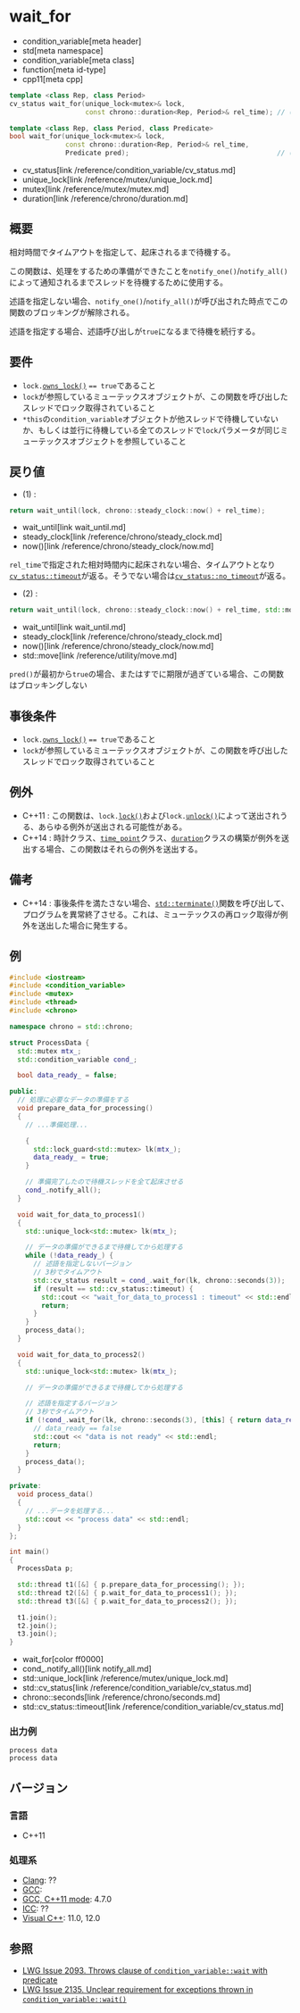 # wait_for
* condition_variable[meta header]
* std[meta namespace]
* condition_variable[meta class]
* function[meta id-type]
* cpp11[meta cpp]

```cpp
template <class Rep, class Period>
cv_status wait_for(unique_lock<mutex>& lock,
                   const chrono::duration<Rep, Period>& rel_time); // (1)

template <class Rep, class Period, class Predicate>
bool wait_for(unique_lock<mutex>& lock,
              const chrono::duration<Rep, Period>& rel_time,
              Predicate pred);                                     // (2)
```
* cv_status[link /reference/condition_variable/cv_status.md]
* unique_lock[link /reference/mutex/unique_lock.md]
* mutex[link /reference/mutex/mutex.md]
* duration[link /reference/chrono/duration.md]

## 概要
相対時間でタイムアウトを指定して、起床されるまで待機する。

この関数は、処理をするための準備ができたことを`notify_one()`/`notify_all()`によって通知されるまでスレッドを待機するために使用する。

述語を指定しない場合、`notify_one()`/`notify_all()`が呼び出された時点でこの関数のブロッキングが解除される。

述語を指定する場合、述語呼び出しが`true`になるまで待機を続行する。



## 要件
- `lock.`[`owns_lock()`](/reference/mutex/unique_lock/owns_lock.md) `== true`であること
- `lock`が参照しているミューテックスオブジェクトが、この関数を呼び出したスレッドでロック取得されていること
- `*this`の`condition_variable`オブジェクトが他スレッドで待機していないか、もしくは並行に待機している全てのスレッドで`lock`パラメータが同じミューテックスオブジェクトを参照していること


## 戻り値
- (1) :

```cpp
return wait_until(lock, chrono::steady_clock::now() + rel_time);
```
* wait_until[link wait_until.md]
* steady_clock[link /reference/chrono/steady_clock.md]
* now()[link /reference/chrono/steady_clock/now.md]

`rel_time`で指定された相対時間内に起床されない場合、タイムアウトとなり[`cv_status::timeout`](/reference/condition_variable/cv_status.md)が返る。そうでない場合は[`cv_status::no_timeout`](/reference/condition_variable/cv_status.md)が返る。

- (2) :

```cpp
return wait_until(lock, chrono::steady_clock::now() + rel_time, std::move(pred));
```
* wait_until[link wait_until.md]
* steady_clock[link /reference/chrono/steady_clock.md]
* now()[link /reference/chrono/steady_clock/now.md]
* std::move[link /reference/utility/move.md]

`pred()`が最初から`true`の場合、またはすでに期限が過ぎている場合、この関数はブロッキングしない


## 事後条件
- `lock.`[`owns_lock()`](/reference/mutex/unique_lock/owns_lock.md) `== true`であること
- `lock`が参照しているミューテックスオブジェクトが、この関数を呼び出したスレッドでロック取得されていること


## 例外
- C++11 : この関数は、`lock.`[`lock()`](/reference/mutex/unique_lock/lock.md)および`lock.`[`unlock()`](/reference/mutex/unique_lock/unlock.md)によって送出されうる、あらゆる例外が送出される可能性がある。
- C++14 : 時計クラス、[`time_point`](/reference/chrono/time_point.md)クラス、[`duration`](/reference/chrono/duration.md)クラスの構築が例外を送出する場合、この関数はそれらの例外を送出する。


## 備考
- C++14 : 事後条件を満たさない場合、[`std::terminate()`](/reference/exception/terminate.md)関数を呼び出して、プログラムを異常終了させる。これは、ミューテックスの再ロック取得が例外を送出した場合に発生する。


## 例
```cpp
#include <iostream>
#include <condition_variable>
#include <mutex>
#include <thread>
#include <chrono>

namespace chrono = std::chrono;

struct ProcessData {
  std::mutex mtx_;
  std::condition_variable cond_;

  bool data_ready_ = false;

public:
  // 処理に必要なデータの準備をする
  void prepare_data_for_processing()
  {
    // ...準備処理...

    {
      std::lock_guard<std::mutex> lk(mtx_);
      data_ready_ = true;
    }

    // 準備完了したので待機スレッドを全て起床させる
    cond_.notify_all();
  }

  void wait_for_data_to_process1()
  {
    std::unique_lock<std::mutex> lk(mtx_);

    // データの準備ができるまで待機してから処理する
    while (!data_ready_) {
      // 述語を指定しないバージョン
      // 3秒でタイムアウト
      std::cv_status result = cond_.wait_for(lk, chrono::seconds(3));
      if (result == std::cv_status::timeout) {
        std::cout << "wait_for_data_to_process1 : timeout" << std::endl;
        return;
      }
    }
    process_data();
  }

  void wait_for_data_to_process2()
  {
    std::unique_lock<std::mutex> lk(mtx_);

    // データの準備ができるまで待機してから処理する

    // 述語を指定するバージョン
    // 3秒でタイムアウト
    if (!cond_.wait_for(lk, chrono::seconds(3), [this] { return data_ready_; })) {
      // data_ready == false
      std::cout << "data is not ready" << std::endl;
      return;
    }
    process_data();
  }

private:
  void process_data()
  {
    // ...データを処理する...
    std::cout << "process data" << std::endl;
  }
};

int main()
{
  ProcessData p;

  std::thread t1([&] { p.prepare_data_for_processing(); });
  std::thread t2([&] { p.wait_for_data_to_process1(); });
  std::thread t3([&] { p.wait_for_data_to_process2(); });

  t1.join();
  t2.join();
  t3.join();
}
```
* wait_for[color ff0000]
* cond_.notify_all()[link notify_all.md]
* std::unique_lock[link /reference/mutex/unique_lock.md]
* std::cv_status[link /reference/condition_variable/cv_status.md]
* chrono::seconds[link /reference/chrono/seconds.md]
* std::cv_status::timeout[link /reference/condition_variable/cv_status.md]

### 出力例
```
process data
process data
```

## バージョン
### 言語
- C++11

### 処理系
- [Clang](/implementation.md#clang): ??
- [GCC](/implementation.md#gcc): 
- [GCC, C++11 mode](/implementation.md#gcc): 4.7.0
- [ICC](/implementation.md#icc): ??
- [Visual C++](/implementation.md#visual_cpp): 11.0, 12.0


## 参照
- [LWG Issue 2093. Throws clause of `condition_variable::wait` with predicate](http://www.open-std.org/jtc1/sc22/wg21/docs/lwg-defects.html#2093)
- [LWG Issue 2135. Unclear requirement for exceptions thrown in `condition_variable::wait()`](http://www.open-std.org/jtc1/sc22/wg21/docs/lwg-defects.html#2135)


